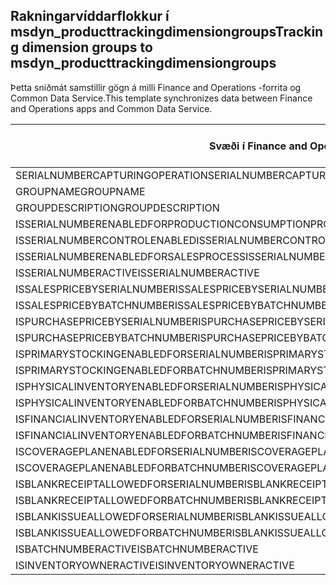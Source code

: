 ## <a name="tracking-dimension-groups-to-msdyn_producttrackingdimensiongroups"></a><span data-ttu-id="2a9be-101">Rakningarvíddarflokkur í msdyn_producttrackingdimensiongroups</span><span class="sxs-lookup"><span data-stu-id="2a9be-101">Tracking dimension groups to msdyn_producttrackingdimensiongroups</span></span>

<span data-ttu-id="2a9be-102">Þetta sniðmát samstillir gögn á milli Finance and Operations -forrita og Common Data Service.</span><span class="sxs-lookup"><span data-stu-id="2a9be-102">This template synchronizes data between Finance and Operations apps and Common Data Service.</span></span>

<span data-ttu-id="2a9be-103">Svæði í Finance and Operations</span><span class="sxs-lookup"><span data-stu-id="2a9be-103">Finance and Operations field</span></span> | <span data-ttu-id="2a9be-104">Gerð vörpunar</span><span class="sxs-lookup"><span data-stu-id="2a9be-104">Map type</span></span> | <span data-ttu-id="2a9be-105">Annar Dynamics 365 reitur</span><span class="sxs-lookup"><span data-stu-id="2a9be-105">Other Dynamics 365 field</span></span> | <span data-ttu-id="2a9be-106">Sjálfgildi</span><span class="sxs-lookup"><span data-stu-id="2a9be-106">Default value</span></span>
---|---|---|---
<span data-ttu-id="2a9be-107">SERIALNUMBERCAPTURINGOPERATION</span><span class="sxs-lookup"><span data-stu-id="2a9be-107">SERIALNUMBERCAPTURINGOPERATION</span></span> | >< | <span data-ttu-id="2a9be-108">msdyn_serialnumbercapturingoperation</span><span class="sxs-lookup"><span data-stu-id="2a9be-108">msdyn_serialnumbercapturingoperation</span></span> | 
<span data-ttu-id="2a9be-109">GROUPNAME</span><span class="sxs-lookup"><span data-stu-id="2a9be-109">GROUPNAME</span></span> | = | <span data-ttu-id="2a9be-110">msdyn_groupname</span><span class="sxs-lookup"><span data-stu-id="2a9be-110">msdyn_groupname</span></span> | 
<span data-ttu-id="2a9be-111">GROUPDESCRIPTION</span><span class="sxs-lookup"><span data-stu-id="2a9be-111">GROUPDESCRIPTION</span></span> | = | <span data-ttu-id="2a9be-112">msdyn_groupdescription</span><span class="sxs-lookup"><span data-stu-id="2a9be-112">msdyn_groupdescription</span></span> | 
<span data-ttu-id="2a9be-113">ISSERIALNUMBERENABLEDFORPRODUCTIONCONSUMPTIONPROCESS</span><span class="sxs-lookup"><span data-stu-id="2a9be-113">ISSERIALNUMBERENABLEDFORPRODUCTIONCONSUMPTIONPROCESS</span></span> | >< | <span data-ttu-id="2a9be-114">msdyn_issnenabledforpcprocess</span><span class="sxs-lookup"><span data-stu-id="2a9be-114">msdyn_issnenabledforpcprocess</span></span> | 
<span data-ttu-id="2a9be-115">ISSERIALNUMBERCONTROLENABLED</span><span class="sxs-lookup"><span data-stu-id="2a9be-115">ISSERIALNUMBERCONTROLENABLED</span></span> | >< | <span data-ttu-id="2a9be-116">msdyn_isserialnumbercontrolenabled</span><span class="sxs-lookup"><span data-stu-id="2a9be-116">msdyn_isserialnumbercontrolenabled</span></span> | 
<span data-ttu-id="2a9be-117">ISSERIALNUMBERENABLEDFORSALESPROCESS</span><span class="sxs-lookup"><span data-stu-id="2a9be-117">ISSERIALNUMBERENABLEDFORSALESPROCESS</span></span> | >< | <span data-ttu-id="2a9be-118">msdyn_isserialnumberenabledforsalesprocess</span><span class="sxs-lookup"><span data-stu-id="2a9be-118">msdyn_isserialnumberenabledforsalesprocess</span></span> | 
<span data-ttu-id="2a9be-119">ISSERIALNUMBERACTIVE</span><span class="sxs-lookup"><span data-stu-id="2a9be-119">ISSERIALNUMBERACTIVE</span></span> | >< | <span data-ttu-id="2a9be-120">msdyn_isserialnumberactive</span><span class="sxs-lookup"><span data-stu-id="2a9be-120">msdyn_isserialnumberactive</span></span> | 
<span data-ttu-id="2a9be-121">ISSALESPRICEBYSERIALNUMBER</span><span class="sxs-lookup"><span data-stu-id="2a9be-121">ISSALESPRICEBYSERIALNUMBER</span></span> | >< | <span data-ttu-id="2a9be-122">msdyn_issalespricebyserialnumber</span><span class="sxs-lookup"><span data-stu-id="2a9be-122">msdyn_issalespricebyserialnumber</span></span> | 
<span data-ttu-id="2a9be-123">ISSALESPRICEBYBATCHNUMBER</span><span class="sxs-lookup"><span data-stu-id="2a9be-123">ISSALESPRICEBYBATCHNUMBER</span></span> | >< | <span data-ttu-id="2a9be-124">msdyn_issalespricebybatchnumber</span><span class="sxs-lookup"><span data-stu-id="2a9be-124">msdyn_issalespricebybatchnumber</span></span> | 
<span data-ttu-id="2a9be-125">ISPURCHASEPRICEBYSERIALNUMBER</span><span class="sxs-lookup"><span data-stu-id="2a9be-125">ISPURCHASEPRICEBYSERIALNUMBER</span></span> | >< | <span data-ttu-id="2a9be-126">msdyn_ispurchasepricebyserialnumber</span><span class="sxs-lookup"><span data-stu-id="2a9be-126">msdyn_ispurchasepricebyserialnumber</span></span> | 
<span data-ttu-id="2a9be-127">ISPURCHASEPRICEBYBATCHNUMBER</span><span class="sxs-lookup"><span data-stu-id="2a9be-127">ISPURCHASEPRICEBYBATCHNUMBER</span></span> | >< | <span data-ttu-id="2a9be-128">msdyn_ispurchasepricebybatchnumber</span><span class="sxs-lookup"><span data-stu-id="2a9be-128">msdyn_ispurchasepricebybatchnumber</span></span> | 
<span data-ttu-id="2a9be-129">ISPRIMARYSTOCKINGENABLEDFORSERIALNUMBER</span><span class="sxs-lookup"><span data-stu-id="2a9be-129">ISPRIMARYSTOCKINGENABLEDFORSERIALNUMBER</span></span> | >< | <span data-ttu-id="2a9be-130">msdyn_isprimarystockingenabledforsn</span><span class="sxs-lookup"><span data-stu-id="2a9be-130">msdyn_isprimarystockingenabledforsn</span></span> | 
<span data-ttu-id="2a9be-131">ISPRIMARYSTOCKINGENABLEDFORBATCHNUMBER</span><span class="sxs-lookup"><span data-stu-id="2a9be-131">ISPRIMARYSTOCKINGENABLEDFORBATCHNUMBER</span></span> | >< | <span data-ttu-id="2a9be-132">msdyn_isprimarystockingenabledforbn</span><span class="sxs-lookup"><span data-stu-id="2a9be-132">msdyn_isprimarystockingenabledforbn</span></span> | 
<span data-ttu-id="2a9be-133">ISPHYSICALINVENTORYENABLEDFORSERIALNUMBER</span><span class="sxs-lookup"><span data-stu-id="2a9be-133">ISPHYSICALINVENTORYENABLEDFORSERIALNUMBER</span></span> | >< | <span data-ttu-id="2a9be-134">msdyn_isphysicalinventoryenabledforsn</span><span class="sxs-lookup"><span data-stu-id="2a9be-134">msdyn_isphysicalinventoryenabledforsn</span></span> | 
<span data-ttu-id="2a9be-135">ISPHYSICALINVENTORYENABLEDFORBATCHNUMBER</span><span class="sxs-lookup"><span data-stu-id="2a9be-135">ISPHYSICALINVENTORYENABLEDFORBATCHNUMBER</span></span> | >< | <span data-ttu-id="2a9be-136">msdyn_isphysicalinventoryenabledforbn</span><span class="sxs-lookup"><span data-stu-id="2a9be-136">msdyn_isphysicalinventoryenabledforbn</span></span> | 
<span data-ttu-id="2a9be-137">ISFINANCIALINVENTORYENABLEDFORSERIALNUMBER</span><span class="sxs-lookup"><span data-stu-id="2a9be-137">ISFINANCIALINVENTORYENABLEDFORSERIALNUMBER</span></span> | >< | <span data-ttu-id="2a9be-138">msdyn_isfinancialinventoryenabledforsn</span><span class="sxs-lookup"><span data-stu-id="2a9be-138">msdyn_isfinancialinventoryenabledforsn</span></span> | 
<span data-ttu-id="2a9be-139">ISFINANCIALINVENTORYENABLEDFORBATCHNUMBER</span><span class="sxs-lookup"><span data-stu-id="2a9be-139">ISFINANCIALINVENTORYENABLEDFORBATCHNUMBER</span></span> | >< | <span data-ttu-id="2a9be-140">msdyn_isfinancialinventoryenabledforbn</span><span class="sxs-lookup"><span data-stu-id="2a9be-140">msdyn_isfinancialinventoryenabledforbn</span></span> | 
<span data-ttu-id="2a9be-141">ISCOVERAGEPLANENABLEDFORSERIALNUMBER</span><span class="sxs-lookup"><span data-stu-id="2a9be-141">ISCOVERAGEPLANENABLEDFORSERIALNUMBER</span></span> | >< | <span data-ttu-id="2a9be-142">msdyn_iscoverageplanenabledforserialnumber</span><span class="sxs-lookup"><span data-stu-id="2a9be-142">msdyn_iscoverageplanenabledforserialnumber</span></span> | 
<span data-ttu-id="2a9be-143">ISCOVERAGEPLANENABLEDFORBATCHNUMBER</span><span class="sxs-lookup"><span data-stu-id="2a9be-143">ISCOVERAGEPLANENABLEDFORBATCHNUMBER</span></span> | >< | <span data-ttu-id="2a9be-144">msdyn_iscoverageplanenabledforbatchnumber</span><span class="sxs-lookup"><span data-stu-id="2a9be-144">msdyn_iscoverageplanenabledforbatchnumber</span></span> | 
<span data-ttu-id="2a9be-145">ISBLANKRECEIPTALLOWEDFORSERIALNUMBER</span><span class="sxs-lookup"><span data-stu-id="2a9be-145">ISBLANKRECEIPTALLOWEDFORSERIALNUMBER</span></span> | >< | <span data-ttu-id="2a9be-146">msdyn_isblankreceiptallowedforserialnumber</span><span class="sxs-lookup"><span data-stu-id="2a9be-146">msdyn_isblankreceiptallowedforserialnumber</span></span> | 
<span data-ttu-id="2a9be-147">ISBLANKRECEIPTALLOWEDFORBATCHNUMBER</span><span class="sxs-lookup"><span data-stu-id="2a9be-147">ISBLANKRECEIPTALLOWEDFORBATCHNUMBER</span></span> | >< | <span data-ttu-id="2a9be-148">msdyn_isblankreceiptallowedforbatchnumber</span><span class="sxs-lookup"><span data-stu-id="2a9be-148">msdyn_isblankreceiptallowedforbatchnumber</span></span> | 
<span data-ttu-id="2a9be-149">ISBLANKISSUEALLOWEDFORSERIALNUMBER</span><span class="sxs-lookup"><span data-stu-id="2a9be-149">ISBLANKISSUEALLOWEDFORSERIALNUMBER</span></span> | >< | <span data-ttu-id="2a9be-150">msdyn_isblankissueallowedforserialnumber</span><span class="sxs-lookup"><span data-stu-id="2a9be-150">msdyn_isblankissueallowedforserialnumber</span></span> | 
<span data-ttu-id="2a9be-151">ISBLANKISSUEALLOWEDFORBATCHNUMBER</span><span class="sxs-lookup"><span data-stu-id="2a9be-151">ISBLANKISSUEALLOWEDFORBATCHNUMBER</span></span> | >< | <span data-ttu-id="2a9be-152">msdyn_isblankissueallowedforbatchnumber</span><span class="sxs-lookup"><span data-stu-id="2a9be-152">msdyn_isblankissueallowedforbatchnumber</span></span> | 
<span data-ttu-id="2a9be-153">ISBATCHNUMBERACTIVE</span><span class="sxs-lookup"><span data-stu-id="2a9be-153">ISBATCHNUMBERACTIVE</span></span> | >< | <span data-ttu-id="2a9be-154">msdyn_isbatchnumberactive</span><span class="sxs-lookup"><span data-stu-id="2a9be-154">msdyn_isbatchnumberactive</span></span> | 
<span data-ttu-id="2a9be-155">ISINVENTORYOWNERACTIVE</span><span class="sxs-lookup"><span data-stu-id="2a9be-155">ISINVENTORYOWNERACTIVE</span></span> | >< | <span data-ttu-id="2a9be-156">msdyn_isinventoryowneractive</span><span class="sxs-lookup"><span data-stu-id="2a9be-156">msdyn_isinventoryowneractive</span></span> | 
